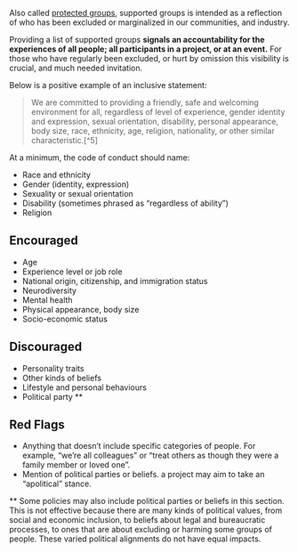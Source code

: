 Also called [protected groups](https://en.wikipedia.org/wiki/Protected_group), supported groups is intended as a reflection of who has been excluded or marginalized in our communities, and industry.

Providing a list of supported groups **signals an accountability for the experiences of all people; all participants in a project, or at an event.**   For those who have regularly been excluded, or hurt by omission this visibility is crucial, and much needed invitation.

Below is a positive example of an inclusive statement:

> We are committed to providing a friendly, safe and welcoming
> environment for all, regardless of level of experience, gender
> identity and expression, sexual orientation, disability, personal
> appearance, body size, race, ethnicity, age, religion, nationality, or
> other similar characteristic.[^5]

At a minimum, the code of conduct should name:

-   Race and ethnicity
-   Gender (identity, expression)
-   Sexuality or sexual orientation
-   Disability (sometimes phrased as “regardless of ability”)
-   Religion

## Encouraged

-   Age
-   Experience level or job role
-   National origin, citizenship, and immigration status
-   Neurodiversity
-   Mental health
-   Physical appearance, body size
-   Socio-economic status

## Discouraged

-   Personality traits
-   Other kinds of beliefs
-   Lifestyle and personal behaviours
-   Political party **

## Red Flags

- Anything that doesn’t include specific categories of people.  For example,
“we’re all colleagues” or “treat others as though they were a family
member or loved one”.
- Mention of political parties or beliefs. a project may aim to take an “apolitical” stance.

** Some policies may also include political parties or beliefs in this section. This is not effective because there are many kinds of political values, from social and economic inclusion, to beliefs about legal and bureaucratic processes, to ones that are about excluding or harming some groups of people. These varied political alignments do not have equal impacts.
